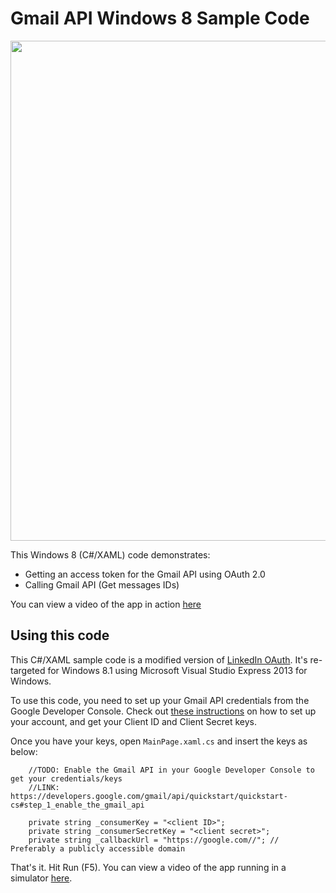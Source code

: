 Gmail API Windows 8 Sample Code
=========

<img src="https://nuspyq.bn1.livefilestore.com/y2pj2KUjhZgXc6RO3ZG4Ppo9SbteA9_KdzHcvu61YdulBCM1OLC7mgI6-WD-4xIeVOy3PuG1AgQ55XglSMDJCD8ZNWk7CtDm8zlQrU4PltlFsI/Capture.PNG?psid=1" width="800px" />

This Windows 8 (C#/XAML) code demonstrates:

  - Getting an access token for the Gmail API using OAuth 2.0
  - Calling Gmail API (Get messages IDs)

You can view a video of the app in action [here](https://www.youtube.com/watch?v=1mJaKalv-5s)


Using this code
------------
This C#/XAML sample code is a modified version of [LinkedIn OAuth](http://code.msdn.microsoft.com/windowsapps/LinkedIn-OAuth-20-Example-408dd568).  It's re-targeted for Windows 8.1 using Microsoft Visual Studio Express 2013 for Windows.

To use this code, you need to set up your Gmail API credentials from the Google Developer Console. Check out [these instructions](https://developers.google.com/gmail/api/quickstart/quickstart-cs#step_1_enable_the_gmail_api) on how to set up your account, and get your Client ID and Client Secret keys.

Once you have your keys, open `MainPage.xaml.cs` and insert the keys as below:

        //TODO: Enable the Gmail API in your Google Developer Console to get your credentials/keys
        //LINK: https://developers.google.com/gmail/api/quickstart/quickstart-cs#step_1_enable_the_gmail_api

        private string _consumerKey = "<client ID>";
        private string _consumerSecretKey = "<client secret>";
        private string _callbackUrl = "https://google.com//"; // Preferably a publicly accessible domain

That's it.  Hit Run (F5).  You can view a video of the app running in a simulator [here](https://www.youtube.com/watch?v=1mJaKalv-5s).

